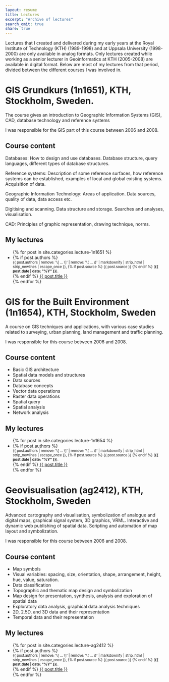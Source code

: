 ```yaml
---
layout: resume
title: Lectures
excerpt: "Archive of lectures"
search_omit: true
share: true
---
```


Lectures that I created and delivered during my early years at the Royal Institute of Technology (KTH) (1989-1998) and at Uppsala University (1998-2000) are only available in analog formats. Only lectures created while working as a senior lecturer in Geoinformatics at KTH (2005-2008) are available in digital format. Below are most of my lectures from that period, divided between the different courses I was involved in.

# GIS Grundkurs (1n1651), KTH, Stockholm, Sweden.

The course gives an introduction to Geographic Information Systems (GIS), CAD, database technology and reference systems

I was responsible for the GIS part of this course between 2006 and 2008.

## Course content

Databases: How to design and use databases. Database structure, query languages, different types of database structures.

Reference systems: Description of some reference surfaces, how reference systems can be established, examples of local and global existing systems. Acquisition of data.

Geographic Information Technology: Areas of application. Data sources, quality of data, data access etc.

Digitising and scanning. Data structure and storage. Searches and analyses, visualisation.

CAD: Principles of graphic representation, drawing technique, norms.

## My lectures

<ul class="post-list">
  {% for post in site.categories.lecture-1n1651 %}
    <li><article>
    {% if post.authors %}
      <span style="font-size: 80%; display: block;">{{ post.authors | remove: '\[ ... \]' | remove: '\( ... \)' | markdownify | strip_html | strip_newlines | escape_once }},
    {% if post.source %}
     {{ post.source }}
    {% endif %}
    (<span style="font-weight: bold;"><time datetime="{{ post.date | date_to_xmlschema }}">{{ post.date | date: "%Y" }}</time></span>).
    </span>
    {% endif %}
    <a href="{{ site.url }}{{ post.url }}">{{ post.title }}</a>
    </article></li>
  {% endfor %}
</ul>

# GIS for the Built Environment (1n1654), KTH, Stockholm, Sweden

A course on GIS techniques and applications, with various case studies related to surveying, urban planning, land management and traffic planning.

I was responsible for this course between 2006 and 2008.

## Course content

+ Basic GIS architecture
+ Spatial data models and structures
+ Data sources
+ Database concepts
+ Vector data operations
+ Raster data operations
+ Spatial query
+ Spatial analysis
+ Network analysis

## My lectures

<ul class="post-list">
  {% for post in site.categories.lecture-1n1654 %}
    <li><article>
    {% if post.authors %}
      <span style="font-size: 80%; display: block;">{{ post.authors | remove: '\[ ... \]' | remove: '\( ... \)' | markdownify | strip_html | strip_newlines | escape_once }},
    {% if post.source %}
     {{ post.source }}
    {% endif %}
    (<span style="font-weight: bold;"><time datetime="{{ post.date | date_to_xmlschema }}">{{ post.date | date: "%Y" }}</time></span>).
    </span>
    {% endif %}
    <a href="{{ site.url }}{{ post.url }}">{{ post.title }}</a>
    </article></li>
  {% endfor %}
</ul>

# Geovisualisation (ag2412), KTH, Stockholm, Sweden

Advanced cartography and visualisation, symbolization of analogue and digital maps, graphical signal system, 3D graphics, VRML. Interactive and dynamic web publishing of spatial data. Scripting and automation of map layout and symbolization.

I was responsible for this course between 2006 and 2008.

## Course content

- Map symbols
- Visual variables: spacing, size, orientation, shape, arrangement, height, hue, value, saturation.
- Data classification
- Topographic and thematic map design and symbolization
- Map design for presentation, synthesis, analysis and exploration of spatial data
- Exploratory data analysis, graphical data analysis techniques
- 2D, 2.5D, and 3D data and their representation
- Temporal data and their representation

## My lectures

<ul class="post-list">
  {% for post in site.categories.lecture-ag2412 %}
    <li><article>
    {% if post.authors %}
      <span style="font-size: 80%; display: block;">{{ post.authors | remove: '\[ ... \]' | remove: '\( ... \)' | markdownify | strip_html | strip_newlines | escape_once }},
    {% if post.source %}
     {{ post.source }}
    {% endif %}
    (<span style="font-weight: bold;"><time datetime="{{ post.date | date_to_xmlschema }}">{{ post.date | date: "%Y" }}</time></span>).
    </span>
    {% endif %}
    <a href="{{ site.url }}{{ post.url }}">{{ post.title }}</a>
    </article></li>
  {% endfor %}
</ul>
<h2 class='foot-description'></h2>

